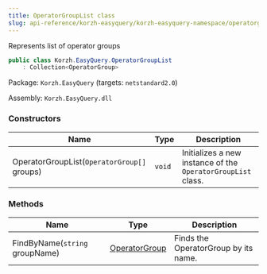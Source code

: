 ```yaml
---
title: OperatorGroupList class
slug: api-reference/korzh-easyquery/korzh-easyquery-namespace/operatorgrouplist-class
---
```


Represents list of operator groups
```csharp
public class Korzh.EasyQuery.OperatorGroupList
    : Collection<OperatorGroup>

```
Package: `Korzh.EasyQuery` (targets: `netstandard2.0`)

Assembly: `Korzh.EasyQuery.dll`

### Constructors

| Name | Type | Description | 
| --- | --- | --- | 
| OperatorGroupList(`OperatorGroup[]` groups) | `void` | Initializes a new instance of the `OperatorGroupList` class. | 


### Methods

| Name | Type | Description | 
| --- | --- | --- | 
| FindByName(`string` groupName) | [OperatorGroup](//easyquery/docs/api-reference/korzh-easyquery/korzh-easyquery-namespace/operatorgroup-class) | Finds the OperatorGroup by its name. |